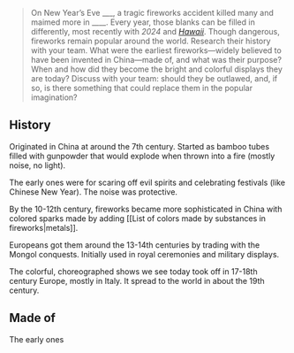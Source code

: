 > On New Year’s Eve ___, a tragic fireworks accident killed many and maimed more in ____. Every year, those blanks can be filled in differently, most recently with *2024* and [_Hawaii_](https://apnews.com/article/hawaii-fireworks-explosion-culture-62e7e02fb018a8c29d4298c6f2804f1b). Though dangerous, fireworks remain popular around the world. Research their history with your team. What were the earliest fireworks—widely believed to have been invented in China—made of, and what was their purpose? When and how did they become the bright and colorful displays they are today? Discuss with your team: should they be outlawed, and, if so, is there something that could replace them in the popular imagination?

## History

Originated in China at around the 7th century. Started as bamboo tubes filled with gunpowder that would explode when thrown into a fire (mostly noise, no light).

The early ones were for scaring off evil spirits and celebrating festivals (like Chinese New Year). The noise was protective.

By the 10-12th century, fireworks became more sophisticated in China with colored sparks made by adding [[List of colors made by substances in fireworks|metals]].

Europeans got them around the 13-14th centuries by trading with the Mongol conquests. Initially used in royal ceremonies and military displays.

The colorful, choreographed shows we see today took off in 17-18th century Europe, mostly in Italy. It spread to the world in about the 19th century.
## Made of

The early ones 